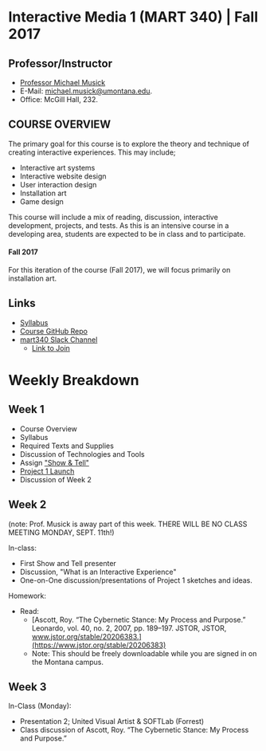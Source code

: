 # Interactive Media 1 (MART 340)  |  Fall 2017


## Professor/Instructor

- [Professor Michael Musick](https://michaelmusick.github.io/teaching)
- E-Mail: [michael.musick@umontana.edu](mailto:michael.musick@umontana.edu).
- Office: McGill Hall, 232.


## COURSE OVERVIEW

The primary goal for this course is to explore the theory and technique of creating interactive experiences. This may include;

- Interactive art systems
- Interactive website design
- User interaction design
- Installation art
- Game design

This course will include a mix of reading, discussion, interactive development, projects, and tests. As this is an intensive course in a developing area, students are expected to be in class and to participate.

#### Fall 2017

For this iteration of the course (Fall 2017), we will focus primarily on installation art.


## Links

- [Syllabus](https://github.com/Montana-Media-Arts/340-fall2017/tree/master/Syllabus.md)
- [Course GitHub Repo](https://github.com/Montana-Media-Arts/340-fall2017)
- [mart340 Slack Channel](https://um-interactive-media.slack.com)
    - [Link to Join](https://join.slack.com/t/um-interactive-media/shared_invite/MjM2MTU0NDE4MTc3LTE1MDQ2NTQxMTctYmIxN2M4ZWIzZA)


# Weekly Breakdown

## Week 1

- Course Overview
- Syllabus
- Required Texts and Supplies
- Discussion of Technologies and Tools
- Assign ["Show & Tell"](https://github.com/Montana-Media-Arts/340-fall2017/tree/master/ShowAndTell/)
- [Project 1 Launch](https://github.com/Montana-Media-Arts/340-fall2017/tree/master/Projects)
- Discussion of Week 2

## Week 2

(note: Prof. Musick is away part of this week. THERE WILL BE NO CLASS MEETING MONDAY, SEPT. 11th!)

In-class:

- First Show and Tell presenter
- Discussion, "What is an Interactive Experience" 
- One-on-One discussion/presentations of Project 1 sketches and ideas.

Homework:

- Read:
    - [Ascott, Roy. “The Cybernetic Stance: My Process and Purpose.” Leonardo, vol. 40, no. 2, 2007, pp. 189–197. JSTOR, JSTOR, www.jstor.org/stable/20206383.](https://www.jstor.org/stable/20206383)
    - Note: This should be freely downloadable while you are signed in on the Montana campus.


## Week 3

In-Class (Monday):

- Presentation 2; United Visual Artist & SOFTLab (Forrest)
- Class discussion of Ascott, Roy. “The Cybernetic Stance: My Process and Purpose.”
